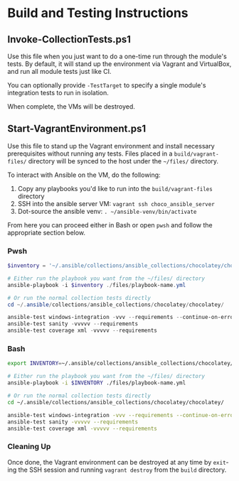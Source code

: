 # Build and Testing Instructions

## Invoke-CollectionTests.ps1

Use this file when you just want to do a one-time run through the module's tests.
By default, it will stand up the environment via Vagrant and VirtualBox, and run all module tests just like CI.

You can optionally provide `-TestTarget` to specify a single module's integration tests to run in isolation.

When complete, the VMs will be destroyed.

## Start-VagrantEnvironment.ps1

Use this file to stand up the Vagrant environment and install necessary prerequisites without running any tests.
Files placed in a `build/vagrant-files/` directory will be synced to the host under the `~/files/` directory.

To interact with Ansible on the VM, do the following:

1. Copy any playbooks you'd like to run into the `build/vagrant-files` directory
1. SSH into the ansible server VM: `vagrant ssh choco_ansible_server`
1. Dot-source the ansible venv: `. ~/ansible-venv/bin/activate`

From here you can proceed either in Bash or open `pwsh` and follow the appropriate section below.

### Pwsh

```ps1
$inventory = '~/.ansible/collections/ansible_collections/chocolatey/chocolatey/tests/integration/inventory.winrm'

# Either run the playbook you want from the ~/files/ directory
ansible-playbook -i $inventory ./files/playbook-name.yml

# Or run the normal collection tests directly
cd ~/.ansible/collections/ansible_collections/chocolatey/chocolatey/

ansible-test windows-integration -vvv --requirements --continue-on-error
ansible-test sanity -vvvvv --requirements
ansible-test coverage xml -vvvvv --requirements
```

### Bash

```sh
export INVENTORY=~/.ansible/collections/ansible_collections/chocolatey/chocolatey/tests/integration/inventory.winrm

# Either run the playbook you want from the ~/files/ directory
ansible-playbook -i $INVENTORY ./files/playbook-name.yml

# Or run the normal collection tests directly
cd ~/.ansible/collections/ansible_collections/chocolatey/chocolatey/

ansible-test windows-integration -vvv --requirements --continue-on-error
ansible-test sanity -vvvvv --requirements
ansible-test coverage xml -vvvvv --requirements
```

### Cleaning Up

Once done, the Vagrant environment can be destroyed at any time by `exit`-ing the SSH session and running `vagrant destroy` from the `build` directory.
